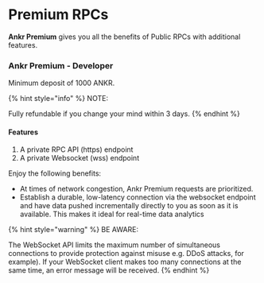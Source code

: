 # Premium RPCs

**Ankr Premium** gives you all the benefits of Public RPCs with additional features.

### Ankr Premium - Developer

Minimum deposit of 1000 ANKR.

{% hint style="info" %}
NOTE:

Fully refundable if you change your mind within 3 days.
{% endhint %}

#### Features

1. A private RPC API (https) endpoint
2. A private Websocket (wss) endpoint

Enjoy the following benefits:

- At times of network congestion, Ankr Premium requests are prioritized.
- Establish a durable, low-latency connection via the websocket endpoint and have data pushed incrementally directly to you as soon as it is available. This makes it ideal for real-time data analytics

{% hint style="warning" %}
BE AWARE:

The WebSocket API limits the maximum number of simultaneous connections to provide protection against misuse e.g. DDoS attacks, for example). If your WebSocket client makes too many connections at the same time, an error message will be received.
{% endhint %}
